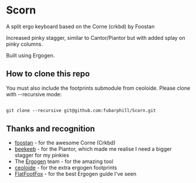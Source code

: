 # Scorn
A split ergo keyboard based on the Corne (crkbd) by Foostan

Increased pinky stagger, similar to Cantor/Piantor but with added splay on pinky columns.

Built using Ergogen.

## How to clone this repo

You must also include the footprints submodule from ceoloide. Please clone with --recursive mode:

##
    git clone --recursive git@github.com:fubarphill/Scorn.git


## Thanks and recognition

* [foostan](https://github.com/foostan/crkbd) - for the awesome Corne (Crkbd)
* [beekeeb](https://github.com/beekeeb/piantor) - for the Piantor, which made me realise I need a bigger stagger for my pinkies
* The [Ergogen](https://github.com/ergogen/ergogen) team - for the amazing tool
* [ceoloide](https://github.com/ceoloide) - for the extra ergogen footprints
* [FlatFootFox](https://flatfootfox.com/ergogen-part1-units-points/) - for the best Ergogen guide I've seen

